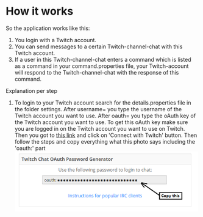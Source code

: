 # How it works
So the application works like this:
1. You login with a Twitch account. 
2. You can send messages to a certain Twitch-channel-chat with this Twitch account. 
3. If a user in this Twitch-channel-chat enters a command which is listed as a command in your
command.properties file, your Twitch-account will respond to the Twitch-channel-chat
with the response of this command.

Explanation per step
1. To login to your Twitch account search for the details.properties file in 
	the folder settings. After username= you type the username of the Twitch account
	you want to use. After oauth= you type the oAuth key of the Twitch account you want to use.
	To get this oAuth key make sure you are logged in on the Twitch account you want to use
	on Twitch. Then you got to [this link](http://http://twitchapps.com/tmi/) and click
	on 'Connect with Twitch' button. Then follow the steps and copy everything what
	this photo says including the 'oauth:' part
	![Photo1](https://github.com/47b3n/TwitchEye/blob/master/tutorial/twitchbot-oauthkey.png)
